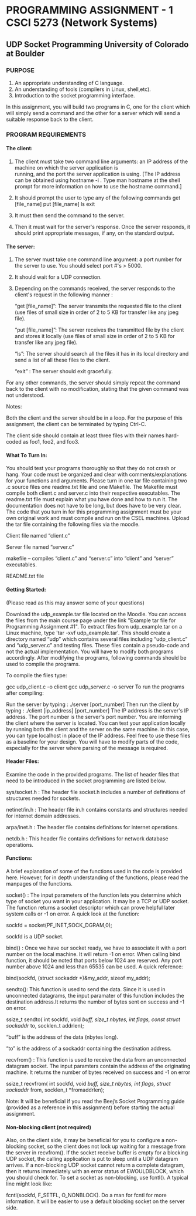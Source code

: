 PROGRAMMING ASSIGNMENT - 1                                                                    CSCI 5273 (Network Systems)
==========================================================================================================================
UDP Socket Programming                                                                  University of Colorado at Boulder
-------------------------------------------------------------------------------------------------------------------------
### PURPOSE

1. An appropriate understanding of C language.
2. An understanding of tools (compilers in Linux, shell,etc).
3. Introduction to the socket programming interface.

In this assignment, you will build two programs in C, one for the client which will simply send a command and the other for a server which will send a suitable response back to the client.

### PROGRAM REQUIREMENTS

#### The client:

1. The client must take two command line arguments: an IP address of the machine on which the server application is     
   running, and the port the server application is using. [The IP address can be obtained using hostname -i . Type man
   hostname at the shell prompt for more information on how to use the hostname command.]

2. It should prompt the user to type any of the following commands
    get [file_name]
    put [file_name]
    ls
    exit

3. It must then send the command to the server.

4. Then it must wait for the server's response. Once the server responds, it should print appropriate messages, if any, on
   the standard output.

#### The server:

1. The server must take one command line argument: a port number for the server to use. You should select port #'s > 5000.

2. It should wait for a UDP connection.

3. Depending on the commands received, the server responds to the client's request in the following manner :

    “get [file_name]”: The server transmits the requested file to the client (use files of small size in order of 2 to 5      KB for transfer like any jpeg file).
    
    “put [file_name]”: The server receives the transmitted file by the client and stores it locally (use files of small       size in order of 2 to 5 KB for transfer like any jpeg file).
    
    “ls”: The server should search all the files it has in its local directory and send a list of all these files to the      client.
    
    “exit” : The server should exit gracefully.

For any other commands, the server should simply repeat the command back to the client with no modification, stating that the given command was not understood.

Notes:

Both the client and the server should be in a loop. For the purpose of this assignment, the client can be terminated by typing Ctrl-C.

The client side should contain at least three files with their names hard-coded as foo1, foo2, and foo3.

#### What To Turn In:

You should test your programs thoroughly so that they do not crash or hang. Your code must be organized and clear with comments/explanations for your functions and arguments.  Please turn in one tar file containing two .c source files one readme.txt file and one Makefile. The Makefile must compile both client.c and server.c into their respective executables.  The readme.txt file must explain what you have done and how to run it. The documentation does not have to be long, but does have to be very clear.   The code that you turn in for this programming assignment must be your own original work and must compile and run on the CSEL machines. Upload the tar file containing the following files via the moodle.

Client file named “client.c”

Server file named “server.c”

makefile – compiles “client.c” and “server.c” into “client” and “server” executables.

README.txt file

#### Getting Started:

(Please read as this may answer some of your questions)

Download the udp_example.tar file located on the Moodle.  You can access the files from the main course page under the link "Example tar file for Programming Assignment #1".  To extract files from udp_example.tar on a Linux machine, type 'tar -xvf udp_example.tar'. This should create a directory named “udp” which contains several files including “udp_client.c” and “udp_server.c” and testing files. These files contain a pseudo-code and not the actual implementation. You will have to modify both programs accordingly. After modifying the programs, following commands should be used to compile the programs.

To compile the files type:

gcc udp_client.c -o client
gcc udp_server.c -o server
To run the programs after compiling:

Run the server by typing : ./server [port_number]
Then run the client by typing : ./client [ip_address] [port_number]
The IP address is the server's IP address. The port number is the server's port number. You are informing the client where the server is located. You can test your application locally by running both the client and the server on the same machine. In this case, you can type localhost in place of the IP address.  Feel free to use these files as a baseline for your design. You will have to modify parts of the code, especially for the server where parsing of the message is required.

#### Header Files:

Examine the code in the provided programs. The list of header files that need to be introduced in the socket programming are listed below.

sys/socket.h : The header file socket.h includes a number of definitions of structures needed for sockets.

netinet/in.h : The header file in.h contains constants and structures needed for internet domain addresses.

arpa/inet.h : The header file contains definitions for internet operations.

netdb.h : This header file contains definitions for network database operations.

#### Functions:

A brief explanation of some of the functions used in the code is provided here. However, for in depth understanding of the functions, please read the manpages of the functions.

socket() : The input parameters of the function lets you determine which type of socket you want in your application. It may be a TCP or UDP socket. The function returns a socket descriptor which can prove helpful later system calls or -1 on error. A quick look at the function:

sockfd = socket(PF_INET,SOCK_DGRAM,0);

sockfd is a UDP socket.

bind() : Once we have our socket ready, we have to associate it with a port number on the local machine. It will return -1 on error. When calling bind function, it should be noted that ports below 1024 are reserved. Any port number above 1024 and less than 65535 can be used. A quick reference:

bind(sockfd, (struct sockaddr *)&my_addr, sizeof my_addr);

sendto(): This function is used to send the data. Since it is used in unconnected datagrams, the input paramater of this function includes the destination address.It returns the number of bytes sent on success and -1 on error.

ssize_t sendto( int sockfd, void *buff, size_t nbytes, int flags, const struct sockaddr* to, socklen_t addrlen);

“buff” is the address of the data (nbytes long).

“to” is the address of a sockaddr containing the destination address.

recvfrom() : This function is used to receive the data from an unconnected datagram socket. The input paramters contain the address of the originating machine. It returns the number of bytes received on success and -1 on error

ssize_t recvfrom( int sockfd, void *buff, size_t nbytes, int flags, struct sockaddr* from, socklen_t *fromaddrlen);

Note: It will be beneficial if you read the Beej’s Socket Programming guide (provided as a reference in this assignment) before starting the actual assignment.

#### Non-blocking client (not required)

Also, on the client side, it may be beneficial for you to configure a non-blocking socket, so the client does not lock up waiting for a message from the server in recvfrom(). If the socket receive buffer is empty for a blocking UDP socket, the calling application is put to sleep until a UDP datagram arrives. If a non-blocking UDP socket cannot return a complete datagram, then it returns immediately with an error status of EWOULDBLOCK, which you should check for. To set a socket as non-blocking, use fcntl(). A typical line might look like:

fcntl(sockfd, F_SETFL, O_NONBLOCK). Do a man for fcntl for more information. It will be easier to use a default blocking socket on the server side.

